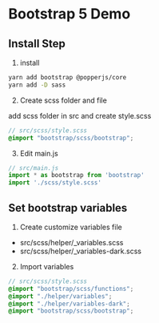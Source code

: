 # Bootstrap 5 Demo

## Install Step

1. install
```bash
yarn add bootstrap @popperjs/core
yarn add -D sass
```

2. Create scss folder and file

add scss folder in src and create style.scss

```scss
// src/scss/style.scss
@import "bootstrap/scss/bootstrap";
```

3. Edit main.js
```js
// src/main.js
import * as bootstrap from 'bootstrap'
import './scss/style.scss'
```

## Set bootstrap variables

1. Create customize variables file
- src/scss/helper/_variables.scss
- src/scss/helper/_variables-dark.scss

2. Import variables
```scss
// src/scss/style.scss
@import "bootstrap/scss/functions";
@import "./helper/variables";
@import "./helper/variables-dark";
@import "bootstrap/scss/bootstrap";
```